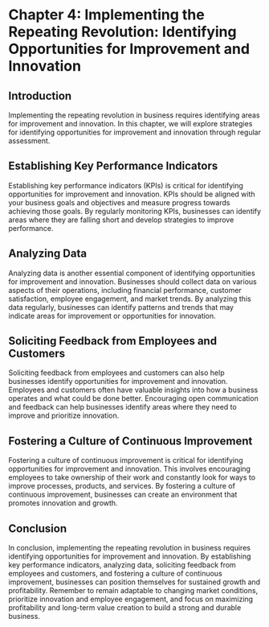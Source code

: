 Chapter 4: Implementing the Repeating Revolution: Identifying Opportunities for Improvement and Innovation
==========================================================================================================

Introduction
------------

Implementing the repeating revolution in business requires identifying areas for improvement and innovation. In this chapter, we will explore strategies for identifying opportunities for improvement and innovation through regular assessment.

Establishing Key Performance Indicators
---------------------------------------

Establishing key performance indicators (KPIs) is critical for identifying opportunities for improvement and innovation. KPIs should be aligned with your business goals and objectives and measure progress towards achieving those goals. By regularly monitoring KPIs, businesses can identify areas where they are falling short and develop strategies to improve performance.

Analyzing Data
--------------

Analyzing data is another essential component of identifying opportunities for improvement and innovation. Businesses should collect data on various aspects of their operations, including financial performance, customer satisfaction, employee engagement, and market trends. By analyzing this data regularly, businesses can identify patterns and trends that may indicate areas for improvement or opportunities for innovation.

Soliciting Feedback from Employees and Customers
------------------------------------------------

Soliciting feedback from employees and customers can also help businesses identify opportunities for improvement and innovation. Employees and customers often have valuable insights into how a business operates and what could be done better. Encouraging open communication and feedback can help businesses identify areas where they need to improve and prioritize innovation.

Fostering a Culture of Continuous Improvement
---------------------------------------------

Fostering a culture of continuous improvement is critical for identifying opportunities for improvement and innovation. This involves encouraging employees to take ownership of their work and constantly look for ways to improve processes, products, and services. By fostering a culture of continuous improvement, businesses can create an environment that promotes innovation and growth.

Conclusion
----------

In conclusion, implementing the repeating revolution in business requires identifying opportunities for improvement and innovation. By establishing key performance indicators, analyzing data, soliciting feedback from employees and customers, and fostering a culture of continuous improvement, businesses can position themselves for sustained growth and profitability. Remember to remain adaptable to changing market conditions, prioritize innovation and employee engagement, and focus on maximizing profitability and long-term value creation to build a strong and durable business.
